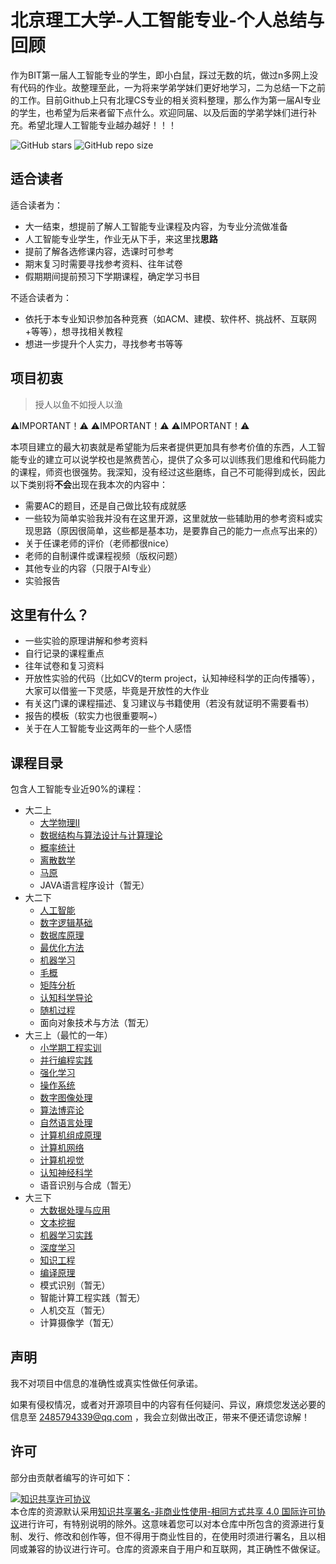 # 北京理工大学-人工智能专业-个人总结与回顾

作为BIT第一届人工智能专业的学生，即小白鼠，踩过无数的坑，做过n多网上没有代码的作业。故整理至此，一为将来学弟学妹们更好地学习，二为总结一下之前的工作。目前Github上只有北理CS专业的相关资料整理，那么作为第一届AI专业的学生，也希望为后来者留下点什么。欢迎同届、以及后面的学弟学妹们进行补充。希望北理人工智能专业越办越好！！！


![GitHub stars](https://img.shields.io/github/stars/Robin-WZQ/BIT-AI-personal-review.svg?style=social)
![GitHub repo size](https://img.shields.io/github/repo-size/Robin-WZQ/BIT-AI-personal-review.svg?style=social)

## 适合读者

适合读者为：

- 大一结束，想提前了解人工智能专业课程及内容，为专业分流做准备
- 人工智能专业学生，作业无从下手，来这里找**思路**
- 提前了解各选修课内容，选课时可参考
- 期末复习时需要寻找参考资料、往年试卷
- 假期期间提前预习下学期课程，确定学习书目

不适合读者为：

- 依托于本专业知识参加各种竞赛（如ACM、建模、软件杯、挑战杯、互联网+等等），想寻找相关教程
- 想进一步提升个人实力，寻找参考书等等

## 项目初衷

> 授人以鱼不如授人以渔

⚠️IMPORTANT！⚠️   ⚠️IMPORTANT！⚠️   ⚠️IMPORTANT！⚠️

本项目建立的最大初衷就是希望能为后来者提供更加具有参考价值的东西，人工智能专业的建立可以说学校也是煞费苦心，提供了众多可以训练我们思维和代码能力的课程，师资也很强势。我深知，没有经过这些磨练，自己不可能得到成长，因此以下类别将**不会**出现在我本次的内容中：

- 需要AC的题目，还是自己做比较有成就感
- 一些较为简单实验我并没有在这里开源，这里就放一些辅助用的参考资料或实现思路（原因很简单，这些都是基本功，是要靠自己的能力一点点写出来的）
- 关于任课老师的评价（老师都很nice）
- 老师的自制课件或课程视频（版权问题）
- 其他专业的内容（只限于AI专业）
- 实验报告

## 这里有什么？

- 一些实验的原理讲解和参考资料
- 自行记录的课程重点
- 往年试卷和复习资料
- 开放性实验的代码（比如CV的term project，认知神经科学的正向传播等），大家可以借鉴一下灵感，毕竟是开放性的大作业
- 有关这门课的课程描述、复习建议与书籍使用（若没有就证明不需要看书）
- 报告的模板（软实力也很重要啊~）
- 关于在人工智能专业这两年的一些个人感悟

## 课程目录

包含人工智能专业近90%的课程：

- 大二上
  - [大学物理II](https://github.com/Robin-WZQ/BIT-AI-personal-review/tree/main/大二上/大学物理II)
  - [数据结构与算法设计与计算理论](https://github.com/Robin-WZQ/BIT-AI-personal-review/tree/main/大二上/数据结构与算法设计与计算理论)
  - [概率统计](https://github.com/Robin-WZQ/BIT-AI-personal-review/tree/main/大二上/概率统计)
  - [离散数学](https://github.com/Robin-WZQ/BIT-AI-personal-review/tree/main/大二上/离散数学)
  - [马原](https://github.com/Robin-WZQ/BIT-AI-personal-review/tree/main/大二上/马原)
  - JAVA语言程序设计（暂无）
- 大二下
  - [人工智能](https://github.com/Robin-WZQ/BIT-AI-personal-review/tree/main/大二下/人工智能)
  - [数字逻辑基础](https://github.com/Robin-WZQ/BIT-AI-personal-review/tree/main/大二下/数字逻辑基础)
  - [数据库原理](https://github.com/Robin-WZQ/BIT-AI-personal-review/tree/main/大二下/数据库原理)
  - [最优化方法](https://github.com/Robin-WZQ/BIT-AI-personal-review/tree/main/大二下/最优化方法)
  - [机器学习](https://github.com/Robin-WZQ/BIT-AI-personal-review/tree/main/大二下/机器学习)
  - [毛概](https://github.com/Robin-WZQ/BIT-AI-personal-review/tree/main/大二下/毛概)
  - [矩阵分析](https://github.com/Robin-WZQ/BIT-AI-personal-review/tree/main/大二下/矩阵分析)
  - [认知科学导论](https://github.com/Robin-WZQ/BIT-AI-personal-review/tree/main/大二下/认知科学导论)
  - [随机过程](https://github.com/Robin-WZQ/BIT-AI-personal-review/tree/main/大二下/随机过程)
  - 面向对象技术与方法（暂无）
- 大三上（最忙的一年）
  - [小学期工程实训](https://github.com/Robin-WZQ/BIT-AI-personal-review/tree/main/大三上/小学期工程实训)
  - [并行编程实践](https://github.com/Robin-WZQ/BIT-AI-personal-review/tree/main/大三上/并行编程实践)
  - [强化学习](https://github.com/Robin-WZQ/BIT-AI-personal-review/tree/main/大三上/强化学习)
  - [操作系统](https://github.com/Robin-WZQ/BIT-AI-personal-review/tree/main/大三上/操作系统)
  - [数字图像处理](https://github.com/Robin-WZQ/BIT-AI-personal-review/tree/main/大三上/数字图像处理)
  - [算法博弈论](https://github.com/Robin-WZQ/BIT-AI-personal-review/tree/main/大三上/算法博弈论)
  - [自然语言处理](https://github.com/Robin-WZQ/BIT-AI-personal-review/tree/main/大三上/自然语言处理)
  - [计算机组成原理](https://github.com/Robin-WZQ/BIT-AI-personal-review/tree/main/大三上/计算机组成原理)
  - [计算机网络](https://github.com/Robin-WZQ/BIT-AI-personal-review/tree/main/大三上/计算机网络)
  - [计算机视觉](https://github.com/Robin-WZQ/BIT-AI-personal-review/tree/main/大三上/计算机视觉)
  - [认知神经科学](https://github.com/Robin-WZQ/BIT-AI-personal-review/tree/main/大三上/认知神经科学)
  - 语音识别与合成（暂无）
- 大三下
  - [大数据处理与应用](https://github.com/Robin-WZQ/BIT-AI-personal-review/tree/main/大三下/大数据处理与应用)
  - [文本挖掘](https://github.com/Robin-WZQ/BIT-AI-personal-review/tree/main/大三下/文本挖掘)
  - [机器学习实践](https://github.com/Robin-WZQ/BIT-AI-personal-review/tree/main/大三下/机器学习实践)
  - [深度学习](https://github.com/Robin-WZQ/BIT-AI-personal-review/tree/main/大三下/深度学习)
  - [知识工程](https://github.com/Robin-WZQ/BIT-AI-personal-review/tree/main/大三下/知识工程)
  - [编译原理](https://github.com/Robin-WZQ/BIT-AI-personal-review/tree/main/大三下/编译原理)
  - 模式识别（暂无）
  - 智能计算工程实践（暂无）
  - 人机交互（暂无）
  - 计算摄像学（暂无）

## 声明
我不对项目中信息的准确性或真实性做任何承诺。

如果有侵权情况，或者对开源项目中的内容有任何疑问、异议，麻烦您发送必要的信息至 2485794339@qq.com ，我会立刻做出改正，带来不便还请您谅解！

## 许可
部分由贡献者编写的许可如下：

<a rel="license" href="http://creativecommons.org/licenses/by-nc-sa/4.0/"><img alt="知识共享许可协议" style="border-width:0" src="https://i.creativecommons.org/l/by-nc-sa/4.0/88x31.png" /></a><br />本仓库的资源默认采用<a rel="license" href="http://creativecommons.org/licenses/by-nc-sa/4.0/deed.zh">知识共享署名-非商业性使用-相同方式共享 4.0 国际许可协议</a>进行许可，有特别说明的除外。这意味着您可以对本仓库中所包含的资源进行复制、发行、修改和创作等，但不得用于商业性目的，在使用时须进行署名，且以相同或兼容的协议进行许可。仓库的资源来自于用户和互联网，其正确性不做保证。


